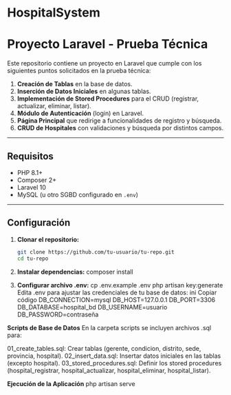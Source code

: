 # HospitalSystem

# Proyecto Laravel - Prueba Técnica

Este repositorio contiene un proyecto en Laravel que cumple con los siguientes puntos solicitados en la prueba técnica:

1. **Creación de Tablas** en la base de datos.  
2. **Inserción de Datos Iniciales** en algunas tablas.  
3. **Implementación de Stored Procedures** para el CRUD (registrar, actualizar, eliminar, listar).  
4. **Módulo de Autenticación** (login) en Laravel.  
5. **Página Principal** que redirige a funcionalidades de registro y búsqueda.  
6. **CRUD de Hospitales** con validaciones y búsqueda por distintos campos.

---

## Requisitos

- PHP 8.1+
- Composer 2+
- Laravel 10
- MySQL (u otro SGBD configurado en `.env`)

---

## Configuración

1. **Clonar el repositorio:**
   ```bash
   git clone https://github.com/tu-usuario/tu-repo.git
   cd tu-repo

2. **Instalar dependencias:**
   composer install

3. **Configurar archivo .env:**
    cp .env.example .env
    php artisan key:generate
    Edita .env para ajustar las credenciales de tu base de datos:
    ini
    Copiar código
    DB_CONNECTION=mysql
    DB_HOST=127.0.0.1
    DB_PORT=3306
    DB_DATABASE=hospital_bd
    DB_USERNAME=usuario
    DB_PASSWORD=contraseña

**Scripts de Base de Datos**
En la carpeta scripts se incluyen archivos .sql para:

01_create_tables.sql: Crear tablas (gerente, condicion, distrito, sede, provincia, hospital).
02_insert_data.sql: Insertar datos iniciales en las tablas (excepto hospital).
03_stored_procedures.sql: Definir los stored procedures (hospital_registrar, hospital_actualizar, hospital_eliminar, hospital_listar).

**Ejecución de la Aplicación**
  php artisan serve
